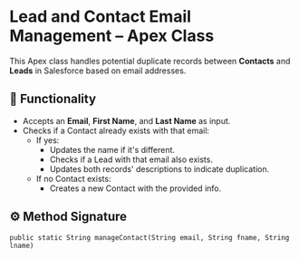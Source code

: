 # Lead and Contact Email Management – Apex Class

This Apex class handles potential duplicate records between **Contacts** and **Leads** in Salesforce based on email addresses.

## 📌 Functionality

- Accepts an **Email**, **First Name**, and **Last Name** as input.
- Checks if a Contact already exists with that email:
  - If yes:
    - Updates the name if it's different.
    - Checks if a Lead with that email also exists.
    - Updates both records' descriptions to indicate duplication.
  - If no Contact exists:
    - Creates a new Contact with the provided info.

## ⚙️ Method Signature

```apex
public static String manageContact(String email, String fname, String lname)
